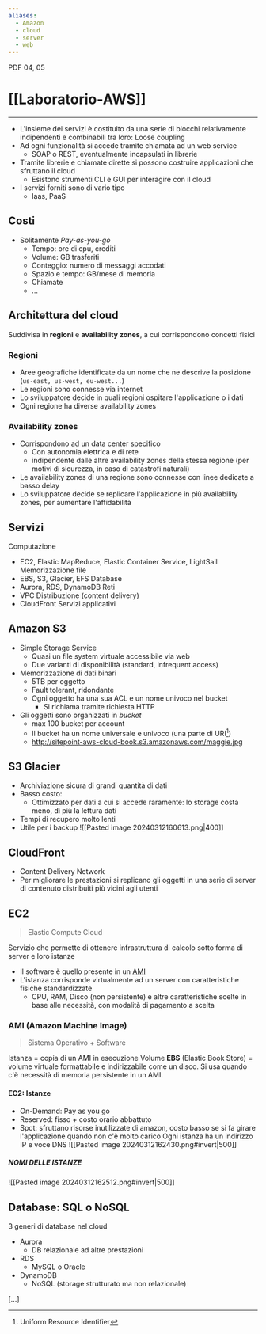 ```yaml
---
aliases:
  - Amazon
  - cloud
  - server
  - web
---
```

PDF 04, 05 

# [[Laboratorio-AWS]]

---

- L'insieme dei servizi è costituito da una serie di blocchi relativamente indipendenti e combinabili tra loro: Loose coupling
- Ad ogni funzionalità si accede tramite chiamata ad un web service
	- SOAP o REST, eventualmente incapsulati in librerie
- Tramite librerie e chiamate dirette si possono costruire applicazioni che sfruttano il cloud
	- Esistono strumenti CLI e GUI per interagire con il cloud 
- I servizi forniti sono di vario tipo
	- Iaas, PaaS

## Costi 
- Solitamente *Pay-as-you-go*
	- Tempo: ore di cpu, crediti
	- Volume: GB trasferiti
	- Conteggio: numero di messaggi accodati
	- Spazio e tempo: GB/mese di memoria
	- Chiamate
	- ...
## Architettura del cloud 
Suddivisa in **regioni** e **availability zones**, a cui corrispondono concetti fisici
### Regioni
- Aree geografiche identificate da un nome che ne descrive la posizione (`us-east, us-west, eu-west...`)
- Le regioni sono connesse via internet
- Lo sviluppatore decide in quali regioni ospitare l'applicazione o i dati 
- Ogni regione ha diverse availability zones
### Availability zones
- Corrispondono ad un data center specifico 
	- Con autonomia elettrica e di rete
	- indipendente dalle altre availability zones della stessa regione (per motivi di sicurezza, in caso di catastrofi naturali)
- Le availability zones di una regione sono connesse con linee dedicate a basso delay 
- Lo sviluppatore decide se replicare l'applicazione in più availability zones, per aumentare l'affidabilità

## Servizi 
Computazione
- EC2, Elastic MapReduce, Elastic Container Service, LightSail
Memorizzazione file
- EBS, S3, Glacier, EFS
Database
- Aurora, RDS, DynamoDB
Reti
- VPC
Distribuzione (content delivery)
- CloudFront
Servizi applicativi

## Amazon S3
- Simple Storage Service 
	- Quasi un file system virtuale accessibile via web
	- Due varianti di disponibilità (standard, infrequent access)
- Memorizzazione di dati binari 
	- 5TB per oggetto 
	- Fault tolerant, ridondante 
	- Ogni oggetto ha una sua ACL e un nome univoco nel bucket 
		- Si richiama tramite richiesta HTTP 
- Gli oggetti sono organizzati in *bucket*
	- max 100 bucket per account 
	- Il bucket ha un nome universale e univoco (una parte di URI[^1])
	- http://sitepoint-aws-cloud-book.s3.amazonaws.com/maggie.jpg



[^1]: Uniform Resource Identifier

## S3 Glacier 
- Archiviazione sicura di grandi quantità di dati 
- Basso costo: 
	- Ottimizzato per dati a cui si accede raramente: lo storage costa meno, di più la lettura dati 
- Tempi di recupero molto lenti 
- Utile per i backup
![[Pasted image 20240312160613.png|400]]

## CloudFront
- Content Delivery Network 
- Per migliorare le prestazioni si replicano gli oggetti in una serie di server di contenuto distribuiti più vicini agli utenti 

## EC2
> Elastic Compute Cloud

Servizio che permette di ottenere infrastruttura di calcolo sotto forma di server e loro istanze 
- Il software è quello presente in un [AMI](https://docs.aws.amazon.com/AWSEC2/latest/UserGuide/AMIs.html)
- L'istanza corrisponde virtualmente ad un server con caratteristiche fisiche standardizzate
	- CPU, RAM, Disco (non persistente) e altre caratteristiche scelte in base alle necessità, con modalità di pagamento a scelta
### AMI (Amazon Machine Image)
> Sistema Operativo + Software 

Istanza = copia di un AMI in esecuzione 
Volume **EBS** (Elastic Book Store) = volume virtuale formattabile e indirizzabile come un disco. Si usa quando c'è necessità di memoria persistente in un AMI.  
#### EC2: Istanze
- On-Demand: Pay as you go 
- Reserved: fisso + costo orario abbattuto 
- Spot: sfruttano risorse inutilizzate di amazon, costo basso se si fa girare l'applicazione quando non c'è molto carico 
Ogni istanza ha un indirizzo IP e voce DNS
![[Pasted image 20240312162430.png#invert|500]]
##### NOMI DELLE ISTANZE
![[Pasted image 20240312162512.png#invert|500]]

## Database: SQL o NoSQL
3 generi di database nel cloud
- Aurora
	- DB relazionale ad altre prestazioni
- RDS
	- MySQL o Oracle
- DynamoDB
	- NoSQL (storage strutturato ma non relazionale)

[...]

